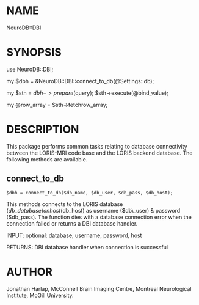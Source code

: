 # NAME

NeuroDB::DBI

# SYNOPSIS

use NeuroDB::DBI;

my $dbh = &NeuroDB::DBI::connect\_to\_db(@Settings::db);

my $sth = $dbh->prepare($query);
$sth->execute(@bind\_value);

my @row\_array  = $sth->fetchrow\_array;

# DESCRIPTION

This package performs common tasks relating to database connectivity between
the LORIS-MRI code base and the LORIS backend database. The following methods
are available.

## connect\_to\_db

`$dbh = connect_to_db($db_name, $db_user, $db_pass, $db_host);`

This methods connects to the LORIS database ($db\_database) on host ($db\_host)
as username ($db\_user) & password ($db\_pass). The function dies with a
database connection error when the connection failed or returns a DBI database
handler.

INPUT: optional: database, username, password, host

RETURNS: DBI database handler when connection is successful

# AUTHOR

Jonathan Harlap, McConnell Brain Imaging Centre, Montreal Neurological
Institute, McGill University.
